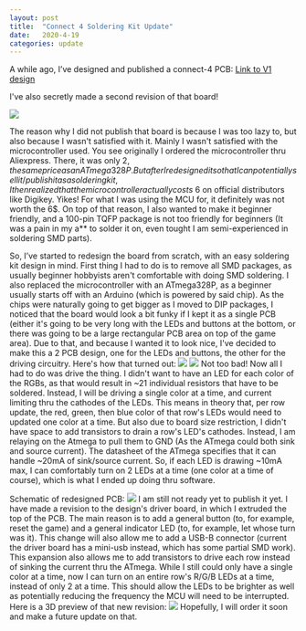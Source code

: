 ```yaml
---
layout: post
title:  "Connect 4 Soldering Kit Update"
date:   2020-4-19
categories: update
---
```


A while ago, I’ve designed and published a connect-4 PCB: 
[Link to V1 design](https://electro707.com/documentation/PCB/Connect4_V1/index.php)


I've also secretly made a second revision of that board!
<!-- ![Magic Board](/assets/blog_pics/2020_4_19_connect4/0163266982.jpg) -->
<img src="/assets/blog_pics/2020_4_19_connect4/0163266982.jpg" class="image_center">

The reason why I did not publish that board is because I was too lazy to, but also because I wasn't satisfied with it. Mainly I wasn't satisfied with the microcontroller used. You see originally I ordered the microcontroller thru Aliexpress. There, it was only 2$, the same price as an ATmega328P. But after I redesigned it so that I can potentially sell it/publish it as a soldering kit, I then realized that the microcontroller actually costs ~6$ on official distributors like Digikey. Yikes! For what I was using the MCU for, it definitely was not worth the 6$. On top of that reason, I also wanted to make it beginner friendly, and a 100-pin TQFP package is not too friendly for beginners (It was a pain in my a** to solder it on, even tought I am semi-experienced in soldering SMD parts).


So, I’ve started to redesign the board from scratch, with an easy soldering kit design in mind. First thing I had to do is to remove all SMD packages, as usually beginner hobbyists aren't comfortable with doing SMD soldering. I also replaced the microcontroller with an ATmega328P, as a beginner usually starts off with an Arduino (which is powered by said chip). As the chips were naturally going to get bigger as I moved to DIP packages, I noticed that the board would look a bit funky if I kept it as a single PCB (either it's going to be very long with the LEDs and buttons at the bottom, or there was going to be a large rectangular PCB area on top of the game area). Due to that, and because I wanted it to look nice, I've decided to make this a 2 PCB design, one for the LEDs and buttons, the other for the driving circuitry. Here's how that turned out:
<img src="/assets/blog_pics/2020_4_19_connect4/9249142385.jpg" class="image_center">
<img src="/assets/blog_pics/2020_4_19_connect4/4662454919.jpg" class="image_center">
Not too bad! Now all I had to do was drive the thing. I didn't want to have an LED for each color of the RGBs, as that would result in ~21 individual resistors that have to be soldered. Instead, I will be driving a single color at a time, and current limiting thru the cathodes of the LEDs. This means in theory that, per row update, the red, green, then blue color of that row's LEDs would need to updated one color at a time. But also due to board size restriction, I didn't have space to add transistors to drain a row's LED's cathodes. Instead, I am relaying on the Atmega to pull them to GND (As the ATmega could both sink and source current). The datasheet of the ATmega specifies that it can handle ~20mA of sink/source current. So, if each LED is drawing ~10mA max, I can comfortably turn on 2 LEDs at a time (one color at a time of course), which is what I ended up doing thru software.


Schematic of redesigned PCB:
<img src="/assets/blog_pics/2020_4_19_connect4/6486633513.png" class="image_center">
I am still not ready yet to publish it yet. I have made a revision to the design's driver board, in which I extruded the top of the PCB. The main reason is to add a general button (to, for example, reset the game) and a general indicator LED (to, for example, let whose turn was it). This change will also allow me to add a USB-B connector (current the driver board has a mini-usb instead, which has some partial SMD work). This expansion also allows me to add transistors to drive each row instead of sinking the current thru the ATmega. While I still could only have a single color at a time, now I can turn on an entire row's R/G/B LEDs at a time, instead of only 2 at a time. This should allow the LEDs to be brighter as well as potentially reducing the frequency the MCU will need to be interrupted. Here is a 3D preview of that new revision:
<img src="/assets/blog_pics/2020_4_19_connect4/8686983596.png" class="image_center">
Hopefully, I will order it soon and make a future update on that.

